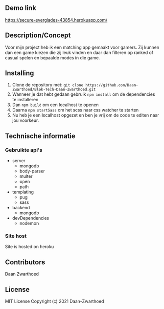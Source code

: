 ## Demo link
https://secure-everglades-43854.herokuapp.com/


## Description/Concept
Voor mijn project heb ik een matching app gemaakt voor gamers. Zij kunnen dan een game kiezen die zij leuk vinden en daar dan filteren op ranked of casual spelen en bepaalde modes in die game.

## Installing
1. Clone de repository met: `git clone https://github.com/Daan-Zwarthoed/Blok-Tech-Daan-Zwarthoed.git`
2. Wanneer je dat hebt gedaan gebruik `npm install` om de dependencies te installeren
3. Dan `npm build` om een localhost te openen
4. Daarna `npm startSass` om het scss naar css watcher te starten
5. Nu heb je een localhost opgezet en ben je vrij om de code te editen naar jou voorkeur.

## Technische informatie
### Gebruikte api's
* server
  * mongodb    
  * body-parser 
  * multer
  * open
  * path
* templating
  * pug
  * sass
* backend
  * mongodb  
* devDependencies
  * nodemon

### Site host
Site is hosted on heroku

## Contributors
Daan Zwarthoed

## License
MIT License
Copyright (c) 2021 Daan-Zwarthoed
